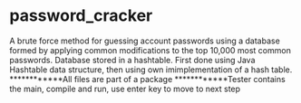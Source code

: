 # password_cracker
A brute force method for guessing account passwords using a database formed by applying common modifications to the top 10,000 most common passwords. Database stored in a hashtable. First done using Java Hashtable data structure, then using own imimplementation of a hash table. 
************All files are part of a package
************Tester contains the main, compile and run, use enter key to move to next step
